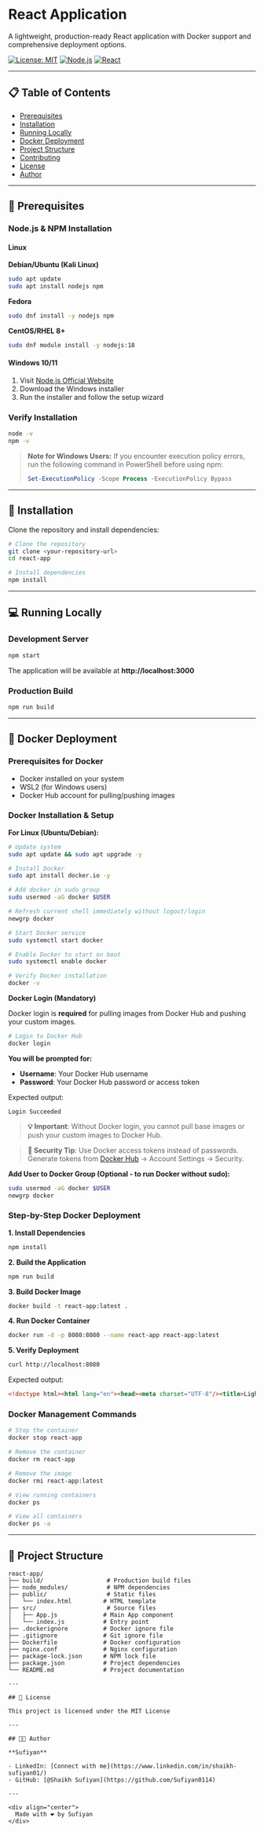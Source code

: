 # React Application

A lightweight, production-ready React application with Docker support and comprehensive deployment options.

[![License: MIT](https://img.shields.io/badge/License-MIT-blue.svg)](https://opensource.org/licenses/MIT)
[![Node.js](https://img.shields.io/badge/node-%3E%3D18.0.0-brightgreen)](https://nodejs.org/)
[![React](https://img.shields.io/badge/react-18.x-61dafb)](https://reactjs.org/)

---

## 📋 Table of Contents

- [Prerequisites](#prerequisites)
- [Installation](#installation)
- [Running Locally](#running-locally)
- [Docker Deployment](#docker-deployment)
- [Project Structure](#project-structure)
- [Contributing](#contributing)
- [License](#license)
- [Author](#author)

---

## 🔧 Prerequisites

### Node.js & NPM Installation

#### Linux

**Debian/Ubuntu (Kali Linux)**
```bash
sudo apt update
sudo apt install nodejs npm
```

**Fedora**
```bash
sudo dnf install -y nodejs npm
```

**CentOS/RHEL 8+**
```bash
sudo dnf module install -y nodejs:18
```

#### Windows 10/11

1. Visit [Node.js Official Website](https://nodejs.org/en/download)
2. Download the Windows installer
3. Run the installer and follow the setup wizard

### Verify Installation

```bash
node -v
npm -v
```

> **Note for Windows Users:** If you encounter execution policy errors, run the following command in PowerShell before using npm:
> ```powershell
> Set-ExecutionPolicy -Scope Process -ExecutionPolicy Bypass
> ```

---

## 🚀 Installation

Clone the repository and install dependencies:

```bash
# Clone the repository
git clone <your-repository-url>
cd react-app

# Install dependencies
npm install
```

---

## 💻 Running Locally

### Development Server

```bash
npm start
```

The application will be available at **http://localhost:3000**

### Production Build

```bash
npm run build
```

---

## 🐳 Docker Deployment

### Prerequisites for Docker

- Docker installed on your system
- WSL2 (for Windows users)
- Docker Hub account for pulling/pushing images

### Docker Installation & Setup

**For Linux (Ubuntu/Debian):**
```bash
# Update system
sudo apt update && sudo apt upgrade -y

# Install Docker
sudo apt install docker.io -y

# Add docker in sudo group
sudo usermod -aG docker $USER

# Refresh current shell immediately without logout/login  
newgrp docker             

# Start Docker service
sudo systemctl start docker

# Enable Docker to start on boot
sudo systemctl enable docker

# Verify Docker installation
docker -v
```

**Docker Login (Mandatory)**

Docker login is **required** for pulling images from Docker Hub and pushing your custom images.

```bash
# Login to Docker Hub
docker login
```

**You will be prompted for:**
- **Username**: Your Docker Hub username
- **Password**: Your Docker Hub password or access token

Expected output:
```
Login Succeeded
```

> **💡 Important**: Without Docker login, you cannot pull base images or push your custom images to Docker Hub.

> **🔐 Security Tip**: Use Docker access tokens instead of passwords. Generate tokens from [Docker Hub](https://hub.docker.com) → Account Settings → Security.

**Add User to Docker Group (Optional - to run Docker without sudo):**
```bash
sudo usermod -aG docker $USER
newgrp docker
```

### Step-by-Step Docker Deployment

**1. Install Dependencies**
```bash
npm install
```

**2. Build the Application**
```bash
npm run build
```

**3. Build Docker Image**
```bash
docker build -t react-app:latest .
```

**4. Run Docker Container**
```bash
docker run -d -p 8080:8080 --name react-app react-app:latest
```

**5. Verify Deployment**
```bash
curl http://localhost:8080
```

Expected output:
```html
<!doctype html><html lang="en"><head><meta charset="UTF-8"/><title>Lightweight React App</title><script defer="defer" src="/static/js/main.d2075b9f.js"></script></head><body><div id="root"></div></body></html>
```

### Docker Management Commands

```bash
# Stop the container
docker stop react-app

# Remove the container
docker rm react-app

# Remove the image
docker rmi react-app:latest

# View running containers
docker ps

# View all containers
docker ps -a
```

---

## 📁 Project Structure

```
react-app/
├── build/                  # Production build files
├── node_modules/           # NPM dependencies
├── public/                 # Static files
│   └── index.html         # HTML template
├── src/                    # Source files
│   ├── App.js             # Main App component
│   └── index.js           # Entry point
├── .dockerignore          # Docker ignore file
├── .gitignore             # Git ignore file
├── Dockerfile             # Docker configuration
├── nginx.conf             # Nginx configuration
├── package-lock.json      # NPM lock file
├── package.json           # Project dependencies
└── README.md              # Project documentation

---

## 📄 License

This project is licensed under the MIT License

---

## 👨‍💻 Author

**Sufiyan**

- LinkedIn: [Connect with me](https://www.linkedin.com/in/shaikh-sufiyan01/)
- GitHub: [@Shaikh Sufiyan](https://github.com/Sufiyan0114)

---

<div align="center">
  Made with ❤️ by Sufiyan
</div>
